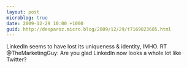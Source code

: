 ```yaml
---
layout: post
microblog: true
date: 2009-12-29 10:00 +1000
guid: http://desparoz.micro.blog/2009/12/29/t7169823605.html
---
```

LinkedIn seems to have lost its uniqueness &amp; identity, IMHO. RT @TheMarketingGuy: Are you glad LinkedIn now looks a whole lot like Twitter?
